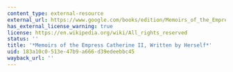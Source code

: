 ```yaml
---
content_type: external-resource
external_url: https://www.google.com/books/edition/Memoirs_of_the_Empress_Catharine_II/n9QKAAAAIAAJ?hl=en&gbpv=1
has_external_license_warning: true
license: https://en.wikipedia.org/wiki/All_rights_reserved
status: ''
title: '*Memoirs of the Empress Catherine II, Written by Herself*'
uid: 183a10c0-513e-47b9-a666-d39edeebbc45
wayback_url: ''
---
```

